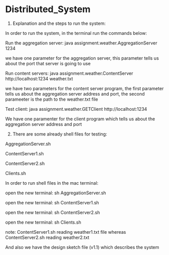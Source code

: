 # Distributed_System
1) Explanation and the steps to run the system:

In order to run the system, in the terminal run the commands below:

Run the aggregation server: java assignment.weather.AggregationServer 1234

we have one parameter for the aggregation server, this parameter tells us about the port that server is going to use

Run content servers: java assignment.weather.ContentServer http://localhost:1234 weather.txt

we have two parameters for the content server program, the first parameter tells us about the aggregation server address and port, 
the second parameeter is the path to the weather.txt file 

Test client: java assignment.weather.GETClient http://localhost:1234 

We have one paramenter for the client program which tells us about the aggregation server address and port 


2) There are some already shell files for testing:
   
AggregationServer.sh

ContentServer1.sh

ContentServer2.sh

Clients.sh


In order to run shell files in the mac terminal:


open the new terminal: sh AggregationServer.sh

open the new terminal: sh ContentServer1.sh

open the new terminal: sh ContentServer2.sh

open the new terminal: sh Clients.sh

note: ContentServer1.sh reading weather1.txt file whereas ContentServer2.sh reading weather2.txt

And also we have the design sketch file (v1.1) which describes the system



